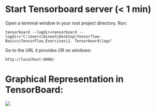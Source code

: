 # Start Tensorboard server (< 1 min)
Open a terminal window in your root project directory. Run:

```
tensorboard --logdir=tensorboard --logdir="C:\Users\Dinesh\Desktop\Tensorflow-Basics\TensorFlow_Exercises\2. Tensorboard\logs"
```
Go to the URL it provides OR on windows:
```
http://localhost:6006/
```
# Graphical Representation in TensorBoard:
![](https://github.com/dineshsonachalam/Tensorflow-Basics/blob/master/Pictures/Graph_Representation_Tensorflow.png)
